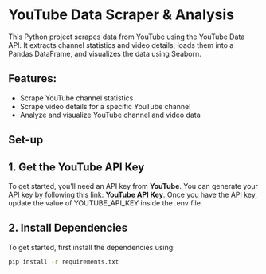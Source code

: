 # YouTube Data Scraper & Analysis

This Python project scrapes data from YouTube using the YouTube Data API. It extracts channel statistics and video details, loads them into a Pandas DataFrame, and visualizes the data using Seaborn.

## Features:
- Scrape YouTube channel statistics
- Scrape video details for a specific YouTube channel
- Analyze and visualize YouTube channel and video data


## Set-up

## 1.  Get the YouTube API Key
To get started, you’ll need an API key from **YouTube**. You can generate your API key by following this link:
**[YouTube API Key](https://developers.google.com/youtube/v3/getting-started)**.
Once you have the API key, update the value of YOUTUBE_API_KEY inside the .env file.

## 2. Install Dependencies
To get started, first install the dependencies using:

```bash
pip install -r requirements.txt
```

